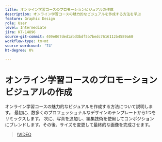 ```yaml
---
title: オンライン学習コースのプロモーションビジュアルの作成
description: オンライン学習コースの魅力的なビジュアルを作成する方法を学ぶ
feature: Graphic Design
role: User
level: Intermediate
jira: KT-14896
source-git-commit: 409e067ded1abd3bdf5b7bedc7616112b4589a60
workflow-type: tm+mt
source-wordcount: '74'
ht-degree: 0%

---
```


# オンライン学習コースのプロモーションビジュアルの作成

オンライン学習コースの魅力的なビジュアルを作成する方法について説明します。 最初に、数多くのプロフェッショナルなデザインのテンプレートから1つをリミックスします。 次に、写真を追加し、編集技術を使用してコンポジションにブレンドします。その後、サイズを変更して最終的な画像を完成させます。

>[!VIDEO](https://video.tv.adobe.com/v/3427122?quality=12&learn=on&hidetitle=true)
